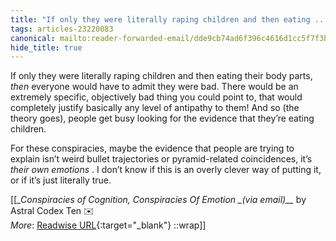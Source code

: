 ```yaml
---
title: "If only they were literally raping children and then eating ..."
tags: articles-23220083
canonical: mailto:reader-forwarded-email/dde9cb74ad6f396c4616d1cc5f7f3b9f
hide_title: true
---
```


If only they were literally raping children and then eating their body parts, *then* everyone would have to admit they were bad. There would be an extremely specific, objectively bad thing you could point to, that would completely justify basically any level of antipathy to them! And so (the theory goes), people get busy looking for the evidence that they’re eating children.

For these conspiracies, maybe the evidence that people are trying to explain isn’t weird bullet trajectories or pyramid-related coincidences, it’s *their own emotions* . I don’t know if this is an overly clever way of putting it, or if it’s just literally true.


[[<cite>_Conspiracies of Cognition, Conspiracies Of Emotion _(via email)__</cite> by Astral Codex Ten ✉️<br>
_More_: [Readwise URL](https://readwise.io/open/455275562){:target="_blank"}
::wrap]]